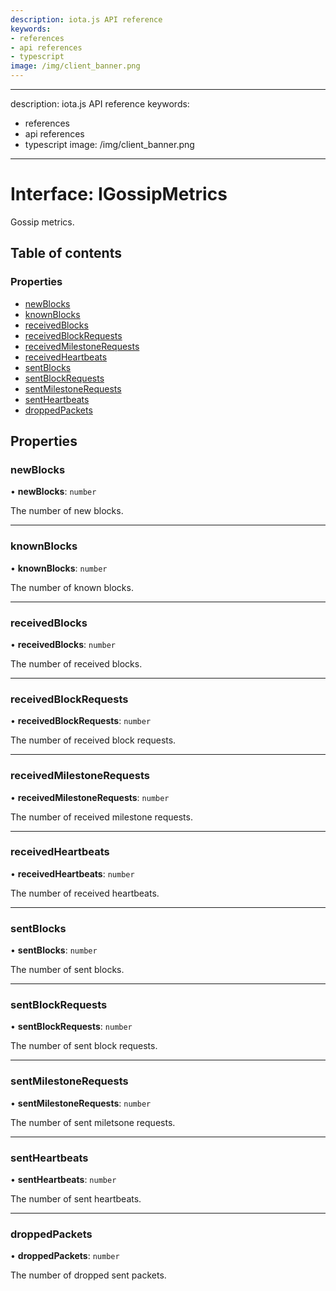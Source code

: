 ```yaml
---
description: iota.js API reference
keywords:
- references
- api references
- typescript
image: /img/client_banner.png
---
```

---
description: iota.js API reference
keywords:
- references
- api references
- typescript
image: /img/client_banner.png
---
# Interface: IGossipMetrics

Gossip metrics.

## Table of contents

### Properties

- [newBlocks](IGossipMetrics.md#newblocks)
- [knownBlocks](IGossipMetrics.md#knownblocks)
- [receivedBlocks](IGossipMetrics.md#receivedblocks)
- [receivedBlockRequests](IGossipMetrics.md#receivedblockrequests)
- [receivedMilestoneRequests](IGossipMetrics.md#receivedmilestonerequests)
- [receivedHeartbeats](IGossipMetrics.md#receivedheartbeats)
- [sentBlocks](IGossipMetrics.md#sentblocks)
- [sentBlockRequests](IGossipMetrics.md#sentblockrequests)
- [sentMilestoneRequests](IGossipMetrics.md#sentmilestonerequests)
- [sentHeartbeats](IGossipMetrics.md#sentheartbeats)
- [droppedPackets](IGossipMetrics.md#droppedpackets)

## Properties

### newBlocks

• **newBlocks**: `number`

The number of new blocks.

___

### knownBlocks

• **knownBlocks**: `number`

The number of known blocks.

___

### receivedBlocks

• **receivedBlocks**: `number`

The number of received blocks.

___

### receivedBlockRequests

• **receivedBlockRequests**: `number`

The number of received block requests.

___

### receivedMilestoneRequests

• **receivedMilestoneRequests**: `number`

The number of received milestone requests.

___

### receivedHeartbeats

• **receivedHeartbeats**: `number`

The number of received heartbeats.

___

### sentBlocks

• **sentBlocks**: `number`

The number of sent blocks.

___

### sentBlockRequests

• **sentBlockRequests**: `number`

The number of sent block requests.

___

### sentMilestoneRequests

• **sentMilestoneRequests**: `number`

The number of sent miletsone requests.

___

### sentHeartbeats

• **sentHeartbeats**: `number`

The number of sent heartbeats.

___

### droppedPackets

• **droppedPackets**: `number`

The number of dropped sent packets.
